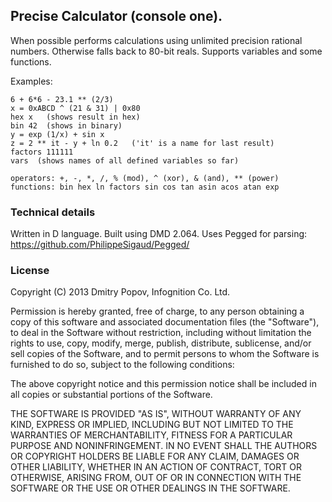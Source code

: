 ## Precise Calculator (console one).

When possible performs calculations using unlimited precision rational numbers.
Otherwise falls back to 80-bit reals. Supports variables and some functions.

Examples:

    6 + 6*6 - 23.1 ** (2/3)
    x = 0xABCD ^ (21 & 31) | 0x80
    hex x   (shows result in hex)
    bin 42  (shows in binary)
    y = exp (1/x) + sin x
    z = 2 ** it - y + ln 0.2   ('it' is a name for last result)
    factors 111111
    vars  (shows names of all defined variables so far)

    operators: +, -, *, /, % (mod), ^ (xor), & (and), ** (power)
    functions: bin hex ln factors sin cos tan asin acos atan exp

### Technical details
Written in D language. Built using DMD 2.064. Uses Pegged for parsing:
<https://github.com/PhilippeSigaud/Pegged/>

### License
Copyright (C) 2013 Dmitry Popov, Infognition Co. Ltd.

Permission is hereby granted, free of charge, to any person obtaining a copy 
of this software and associated documentation files (the "Software"), to deal 
in the Software without restriction, including without limitation the rights 
to use, copy, modify, merge, publish, distribute, sublicense, and/or sell 
copies of the Software, and to permit persons to whom the Software is furnished
to do so, subject to the following conditions:

The above copyright notice and this permission notice shall be included in all 
copies or substantial portions of the Software.

THE SOFTWARE IS PROVIDED "AS IS", WITHOUT WARRANTY OF ANY KIND, EXPRESS OR 
IMPLIED, INCLUDING BUT NOT LIMITED TO THE WARRANTIES OF MERCHANTABILITY, FITNESS 
FOR A PARTICULAR PURPOSE AND NONINFRINGEMENT. IN NO EVENT SHALL THE AUTHORS OR 
COPYRIGHT HOLDERS BE LIABLE FOR ANY CLAIM, DAMAGES OR OTHER LIABILITY, WHETHER 
IN AN ACTION OF CONTRACT, TORT OR OTHERWISE, ARISING FROM, OUT OF OR IN 
CONNECTION WITH THE SOFTWARE OR THE USE OR OTHER DEALINGS IN THE SOFTWARE.

